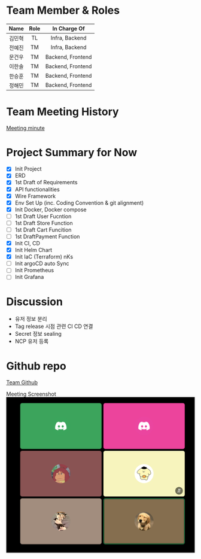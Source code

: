 # Team Member & Roles

|  Name  | Role |   In Charge Of    |
| :----: | :--: | :---------------: |
| 김민혁 |  TL  |  Infra, Backend   |
| 전예진 |  TM  |  Infra, Backend   |
| 문건우 |  TM  | Backend, Frontend |
| 이한솔 |  TM  | Backend, Frontend |
| 한승훈 |  TM  | Backend, Frontend |
| 정해민 |  TM  | Backend, Frontend |

# Team Meeting History

[Meeting minute](https://www.notion.so/e3775dbe88524b058529220b0a2aa035?v=c55a0ef54b74481999feaec9019143e3&pvs=4)

# Project Summary for Now

- [x] Init Project
- [x] ERD
- [x] 1st Draft of Requirements
- [x] API functionalities
- [x] Wire Framework
- [x] Env Set Up (inc. Coding Convention & git alignment)
- [x] Init Docker, Docker compose
- [ ] 1st Draft User Fucntion
- [ ] 1st Draft Store Function
- [ ] 1st Draft Cart Funcition
- [ ] 1st DraftPayment Function
- [x] Init CI, CD
- [x] Init Helm Chart
- [x] Init IaC (Terraform) nKs
- [ ] Init argoCD auto Sync
- [ ] Init Prometheus
- [ ] Init Grafana

# Discussion

- 유저 정보 분리
- Tag release 시점 관련 CI CD 연결
- Secret 정보 sealing
- NCP 유저 등록

# Github repo

[Team Github](https://github.com/)

Meeting Screenshot
![팀회의 이미지](/static/image/teamscreenshot.png)
